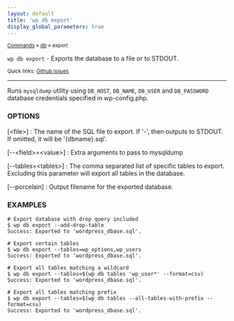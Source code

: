 ```yaml
---
layout: default
title: 'wp db export'
display_global_parameters: true
---
```


<small>[Commands](/commands/) &raquo; [db](/commands/db/) &raquo; export</small>

`wp db export` - Exports the database to a file or to STDOUT.

<small>Quick links: <a href="https://github.com/wp-cli/wp-cli/issues?q=is%3Aopen+label%3Acommand%3Adb-export+sort%3Aupdated-desc">Github issues</a></small>

<hr />

Runs `mysqldump` utility using `DB_HOST`, `DB_NAME`, `DB_USER` and
`DB_PASSWORD` database credentials specified in wp-config.php.

### OPTIONS

[&lt;file&gt;]
: The name of the SQL file to export. If '-', then outputs to STDOUT. If omitted, it will be '{dbname}.sql'.

[\--&lt;field&gt;=&lt;value&gt;]
: Extra arguments to pass to mysqldump

[\--tables=&lt;tables&gt;]
: The comma separated list of specific tables to export. Excluding this parameter will export all tables in the database.

[\--porcelain]
: Output filename for the exported database.

### EXAMPLES

    # Export database with drop query included
    $ wp db export --add-drop-table
    Success: Exported to 'wordpress_dbase.sql'.

    # Export certain tables
    $ wp db export --tables=wp_options,wp_users
    Success: Exported to 'wordpress_dbase.sql'.

    # Export all tables matching a wildcard
    $ wp db export --tables=$(wp db tables 'wp_user*' --format=csv)
    Success: Exported to 'wordpress_dbase.sql'.

    # Export all tables matching prefix
    $ wp db export --tables=$(wp db tables --all-tables-with-prefix --format=csv)
    Success: Exported to 'wordpress_dbase.sql'.



